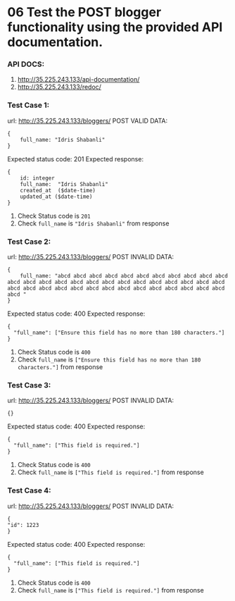 # 06 Test the POST blogger functionality using the provided API documentation.

### API DOCS:

1. http://35.225.243.133/api-documentation/
2. http://35.225.243.133/redoc/




### Test Case 1:
url: http://35.225.243.133/bloggers/
POST VALID DATA:
```
{
    full_name: "Idris Shabanli"
}
```
Expected status code: 201
Expected response:
```
{
    id:	integer
    full_name:	"Idris Shabanli"
    created_at	($date-time)
    updated_at ($date-time)
}
```

1. Check Status code is `201`
2. Check `full_name` is `"Idris Shabanli"` from response


### Test Case 2:
url: http://35.225.243.133/bloggers/
POST INVALID DATA:
```
{
    full_name: "abcd abcd abcd abcd abcd abcd abcd abcd abcd abcd abcd abcd abcd abcd abcd abcd abcd abcd abcd abcd abcd abcd abcd abcd abcd abcd abcd abcd abcd abcd abcd abcd abcd abcd abcd abcd abcd abcd abcd abcd "
}
```
Expected status code: 400
Expected response:
```
{
  "full_name": ["Ensure this field has no more than 180 characters."]
}

```

1. Check Status code is `400`
2. Check `full_name` is `["Ensure this field has no more than 180 characters."]`
 from response


### Test Case 3:
url: http://35.225.243.133/bloggers/
POST INVALID DATA:
```
{}
```
Expected status code: 400
Expected response:
```
{
  "full_name": ["This field is required."]
}

```

1. Check Status code is `400`
2. Check `full_name` is
 `["This field is required."]` from response



### Test Case 4:
url: http://35.225.243.133/bloggers/
POST INVALID DATA:
```
{
"id": 1223
}
```
Expected status code: 400
Expected response:
```
{
  "full_name": ["This field is required."]
}

```

1. Check Status code is `400`
2. Check `full_name` is `["This field is required."]` from response